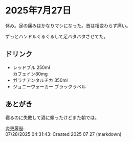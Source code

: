 # 2025年7月27日

休み。足の痛みはかなりマシになった。首は相変わらず痛い。

ずっとハンドルぐるぐるして足バタバタさせてた。

## ドリンク

- レッドブル 250ml  
カフェイン80mg
- ガラナアンタルチカ 350ml
- ジョニーウォーカー ブラックラベル

## あとがき

寝るのに失敗して酒に頼ったけどまた朝では。

変更履歴:  
07/28/2025 04:31:43: Created 2025 07 27 (markdown)  
